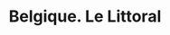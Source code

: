 ---
ref: sol-251-0001
title: "Belgique. Le Littoral"
author_name: ["Ange Rawoe"]
publisher: ["unknown publisher"]
year: y1958
circa: true
origin: ["Belgium"]
formats: ["booklet"]
disciplines: [graphic-design]
tags: ["Expo 58"]
layout: artifact
status: ["scan"]
published: false
int_published: false
image_count:
date_added: 2023-06-16
batch: 58/belgium/1
---